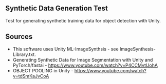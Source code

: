 
## Synthetic Data Generation Test
Test for generating synthetic training data for object detection with Unity.




## Sources
- This software uses Unity ML-ImageSynthsis - see ImageSynthesis-Library.txt.
- Generating Synthetic Data for Image Segmentation with Unity and PyTorch/fastai - https://www.youtube.com/watch?v=P4CCMvtUohA
- OBJECT POOLING in Unity - https://www.youtube.com/watch?v=tdSmKaJvCoA